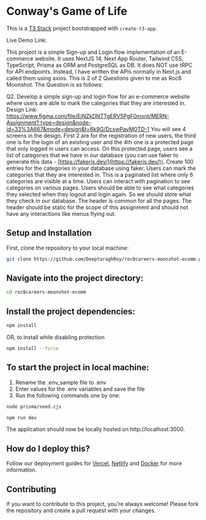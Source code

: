 # Conway's Game of Life

This is a [T3 Stack](https://create.t3.gg/) project bootstrapped with `create-t3-app`.

Live Demo Link: []()

This project is a simple Sign-up and Login flow implementation of an E-commerce website. It uses NextJS 14, Next App Router, Tailwind CSS, TypeScript, Prisma as ORM and PostgreSQL as DB. It does NOT use tRPC for API endpoints. Instead, I have written the APIs normally in Next.js and called them using axios. This is 2 of 2 Questions given to me as Roc8 Moonshot. The Question is as follows:

Q2. Develop a simple sign-up and login flow for an e-commerce website where users are able to mark the categories that they are interested in. Design Link: [https://www.figma.com/file/EjNZkDNTTgERV5PgF0mxnt/MERN-Assignment? type=design&node-id=33%3A667&mode=design&t=6k9G/DcswPavM0TD-1](https://www.figma.com/file/EjNZkDNTtgERV5PgF0mxnt/MERN-Assignment?type=design&node-id=33%3A667&mode=design&t=6k9GiDcswPavM0TD-1) You will see 4 screens in the design. First 2 are for the registration of new users, the third one is for the login of an existing user and the 4th one is a protected page that only logged in users can access. On this protected page, users see a list of categories that we have in our database (you can use faker to generate this data - [https://fakerjs.dev/](https://fakerjs.dev/)). Create 100 entries for the categories in your database using faker. Users can mark the categories that they are interested in. This is a paginated list where only 6 categories are visible at a time. Users can interact with pagination to see categories on various pages. Users should be able to see what categories they selected when they logout and login again. So we should store what they check in our database. The header is common for all the pages. The header should be static for the scope of this assignment and should not have any interactions like menus flying out.

## Setup and Installation

First, clone the repository to your local machine:

```bash
git clone https://github.com/DeeptaraghRoy/roc8careers-moonshot-ecomm.git
```

## Navigate into the project directory:

```bash
cd roc8careers-moonshot-ecomm
```

## Install the project dependencies:

```bash
npm install
```

OR, to install while disabling protection

```bash
npm install --force
```

## To start the project in local machine:

1. Rename the .env_sample file to .env
2. Enter values for the .env variables and save the file
3. Run the following commands one by one:
```bash
node prisma/seed.cjs
```
```bash
npm run dev
```

The application should now be locally hosted on http://localhost:3000.

## How do I deploy this?

Follow our deployment guides for [Vercel](https://create.t3.gg/en/deployment/vercel), [Netlify](https://create.t3.gg/en/deployment/netlify) and [Docker](https://create.t3.gg/en/deployment/docker) for more information.

## Contributing

If you want to contribute to this project, you're always welcome! Please fork the repository and create a pull request with your changes.